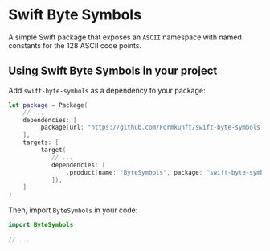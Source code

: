 # Swift Byte Symbols

A simple Swift package that exposes an `ASCII` namespace with named constants for the 128 ASCII code points.

## Using Swift Byte Symbols in your project

Add `swift-byte-symbols` as a dependency to your package:

```swift
let package = Package(
    // ...
    dependencies: [
        .package(url: "https://github.com/Formkunft/swift-byte-symbols.git", .upToNextMajor(from: "2.0.0")),
    ],
    targets: [
        .target(
            // ...
            dependencies: [
                .product(name: "ByteSymbols", package: "swift-byte-symbols"),
            ]),
    ]
)
```

Then, import `ByteSymbols` in your code:

```swift
import ByteSymbols

// ...
```
